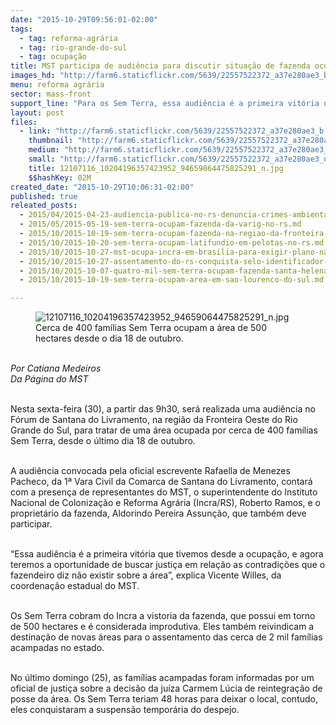 ```yaml
---
date: "2015-10-29T09:56:01-02:00"
tags:
  - tag: reforma-agrária
  - tag: rio-grande-do-sul
  - tag: ocupação
title: MST participa de audiência para discutir situação de fazenda ocupada em Santana do Livramento
images_hd: "http://farm6.staticflickr.com/5639/22557522372_a37e280ae3_b.jpg"
menu: reforma agrária
sector: mass-front
support_line: "Para os Sem Terra, essa audiência é a primeira vitória desde a ocupação, pois terão a oportunidade de mostrar as contradições da área."
layout: post
files:
  - link: "http://farm6.staticflickr.com/5639/22557522372_a37e280ae3_b.jpg"
    thumbnail: "http://farm6.staticflickr.com/5639/22557522372_a37e280ae3_t.jpg"
    medium: "http://farm6.staticflickr.com/5639/22557522372_a37e280ae3_z.jpg"
    small: "http://farm6.staticflickr.com/5639/22557522372_a37e280ae3_n.jpg"
    title: 12107116_10204196357423952_94659064475825291_n.jpg
    $$hashKey: 02M
created_date: "2015-10-29T10:06:31-02:00"
published: true
releated_posts:
  - 2015/04/2015-04-23-audiencia-publica-no-rs-denuncia-crimes-ambientais-em-fazenda-ocupa-pelos-sem-terra.md
  - 2015/05/2015-05-19-sem-terra-ocupam-fazenda-da-varig-no-rs.md
  - 2015/10/2015-10-19-sem-terra-ocupam-fazenda-na-regiao-da-fronteira-no-rio-grande-do-su.md
  - 2015/10/2015-10-20-sem-terra-ocupam-latifundio-em-pelotas-no-rs.md
  - 2015/10/2015-10-27-mst-ocupa-incra-em-brasilia-para-exigir-plano-nacional-da-reforma-agraria.md
  - 2015/10/2015-10-27-assentamento-do-rs-conquista-selo-identificador-da-producao-organica.md
  - 2015/10/2015-10-07-quatro-mil-sem-terra-ocupam-fazenda-santa-helena-em-goias.md
  - 2015/10/2015-10-19-sem-terra-ocupam-area-em-sao-lourenco-do-sul.md

---
```

<figure class="image"><img alt="12107116_10204196357423952_94659064475825291_n.jpg" src="http://farm6.staticflickr.com/5639/22557522372_a37e280ae3_b.jpg" />
<figcaption>Cerca de 400 fam&iacute;lias Sem Terra ocupam a &aacute;rea de 500 hectares desde o dia 18 de outubro.</figcaption>
</figure>

<p><br />
<em>Por Catiana Medeiros<br />
Da P&aacute;gina do MST</em></p>

<p><br />
Nesta sexta-feira (30), a partir das 9h30, ser&aacute; realizada uma audi&ecirc;ncia no F&oacute;rum de Santana do Livramento, na regi&atilde;o da Fronteira Oeste do Rio Grande&nbsp;do Sul, para tratar de uma &aacute;rea ocupada por cerca de 400 fam&iacute;lias Sem Terra, desde o &uacute;ltimo dia 18 de outubro.</p>

<p><br />
A audi&ecirc;ncia convocada pela oficial escrevente Rafaella de Menezes Pacheco, da 1&ordf; Vara Civil da Comarca de Santana do Livramento, contar&aacute; com a presen&ccedil;a de representantes do MST, o superintendente do Instituto Nacional de Coloniza&ccedil;&atilde;o e Reforma Agr&aacute;ria (Incra/RS), Roberto Ramos, e o propriet&aacute;rio da fazenda, Aldorindo Pereira Assun&ccedil;&atilde;o, que tamb&eacute;m deve participar.&nbsp;</p>

<p><br />
&ldquo;Essa audi&ecirc;ncia &eacute; a primeira vit&oacute;ria que tivemos desde a ocupa&ccedil;&atilde;o, e agora teremos a oportunidade de buscar justi&ccedil;a em rela&ccedil;&atilde;o as contradi&ccedil;&otilde;es&nbsp;que o fazendeiro diz n&atilde;o existir sobre a &aacute;rea&rdquo;, explica Vicente Willes, da coordena&ccedil;&atilde;o estadual do MST.&nbsp;</p>

<p><br />
Os Sem Terra cobram do Incra a vistoria da fazenda, que possui em torno de 500 hectares e &eacute; considerada improdutiva. Eles tamb&eacute;m reivindicam a destina&ccedil;&atilde;o de novas &aacute;reas para o assentamento das cerca de 2 mil fam&iacute;lias acampadas no estado.&nbsp;</p>

<p><br />
No &uacute;ltimo domingo (25), as fam&iacute;lias acampadas foram informadas por um oficial de justi&ccedil;a sobre a decis&atilde;o da ju&iacute;za Carmem L&uacute;cia de reintegra&ccedil;&atilde;o de posse&nbsp;da &aacute;rea. Os Sem Terra teriam 48 horas para deixar o local, contudo, eles conquistaram a suspens&atilde;o tempor&aacute;ria do despejo.</p>
